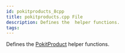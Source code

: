 ```yaml
---
id: pokitproducts_8cpp
title: pokitproducts.cpp File
description: Defines the  helper functions.
tags:
---
```

Defines the [PokitProduct](pokitproducts_8h_1a0c4f628f68ce0432a6db11681a41fda4) helper functions.
